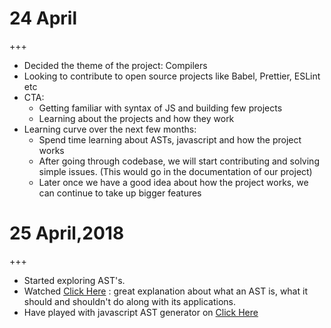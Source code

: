 # 24 April

+++

- Decided the theme of the project: Compilers
- Looking to contribute to open source projects like Babel, Prettier, ESLint etc
- CTA:
  - Getting familiar with syntax of JS and building few projects
  - Learning about the projects and how they work
- Learning curve over the next few months:
  -  Spend time learning about ASTs, javascript and how the project works
  - After going through codebase, we will start contributing and solving simple issues. (This would go in the documentation of our project)
  - Later once we have a good idea about how the project works, we can continue to take up bigger features

# 25 April,2018

+++

- Started exploring AST's.
- Watched [Click Here](https://www.youtube.com/watch?v=LRKlqR6KY_E) : great explanation about what an AST is, what it should and shouldn't do along with its applications.
- Have played with javascript AST generator on [Click Here](https://resources.jointjs.com/demos/javascript-ast)
